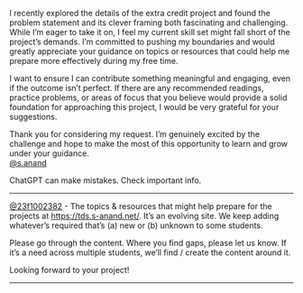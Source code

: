 I recently explored the details of the extra credit project and found the
problem statement and its clever framing both fascinating and challenging.
While I’m eager to take it on, I feel my current skill set might fall short of
the project’s demands. I’m committed to pushing my boundaries and would
greatly appreciate your guidance on topics or resources that could help me
prepare more effectively during my free time.

I want to ensure I can contribute something meaningful and engaging, even if
the outcome isn’t perfect. If there are any recommended readings, practice
problems, or areas of focus that you believe would provide a solid foundation
for approaching this project, I would be very grateful for your suggestions.

Thank you for considering my request. I’m genuinely excited by the challenge
and hope to make the most of this opportunity to learn and grow under your
guidance.  
[@s.anand](/u/s.anand)

ChatGPT can make mistakes. Check important info.



---

[@23f1002382](/u/23f1002382) \- The topics & resources that might help prepare
for the projects at <https://tds.s-anand.net/>. It’s an evolving site. We keep
adding whatever’s required that’s (a) new or (b) unknown to some students.

Please go through the content. Where you find gaps, please let us know. If
it’s a need across multiple students, we’ll find / create the content around
it.

Looking forward to your project!



---

